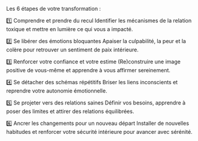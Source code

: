 Les 6 étapes de votre transformation :

1️⃣ Comprendre et prendre du recul
Identifier les mécanismes de la relation toxique et mettre en lumière ce qui vous a impacté.

2️⃣ Se libérer des émotions bloquantes
Apaiser la culpabilité, la peur et la colère pour retrouver un sentiment de paix intérieure.

3️⃣ Renforcer votre confiance et votre estime
(Re)construire une image positive de vous-même et apprendre à vous affirmer sereinement.

4️⃣ Se détacher des schémas répétitifs
Briser les liens inconscients et reprendre votre autonomie émotionnelle.

5️⃣ Se projeter vers des relations saines
Définir vos besoins, apprendre à poser des limites et attirer des relations équilibrées.

6️⃣ Ancrer les changements pour un nouveau départ
Installer de nouvelles habitudes et renforcer votre sécurité intérieure pour avancer avec sérénité.
